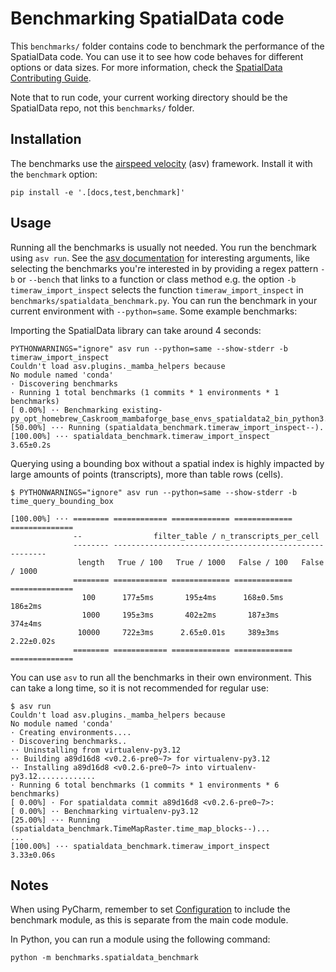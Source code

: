 # Benchmarking SpatialData code

This `benchmarks/` folder contains code to benchmark the performance of the SpatialData code. You can use it to see how code behaves for different options or data sizes. For more information, check the [SpatialData Contributing Guide](https://spatialdata.scverse.org/en/stable/contributing.html).

Note that to run code, your current working directory should be the SpatialData repo, not this `benchmarks/` folder.

## Installation

The benchmarks use the [airspeed velocity](https://asv.readthedocs.io/en/stable/) (asv) framework. Install it with the `benchmark` option:

```
pip install -e '.[docs,test,benchmark]'
```

## Usage

Running all the benchmarks is usually not needed. You run the benchmark using `asv run`. See the [asv documentation](https://asv.readthedocs.io/en/stable/commands.html#asv-run) for interesting arguments, like selecting the benchmarks you're interested in by providing a regex pattern `-b` or `--bench` that links to a function or class method e.g. the option `-b timeraw_import_inspect` selects the function `timeraw_import_inspect` in `benchmarks/spatialdata_benchmark.py`. You can run the benchmark in your current environment with `--python=same`. Some example benchmarks:

Importing the SpatialData library can take around 4 seconds:

```
PYTHONWARNINGS="ignore" asv run --python=same --show-stderr -b timeraw_import_inspect
Couldn't load asv.plugins._mamba_helpers because
No module named 'conda'
· Discovering benchmarks
· Running 1 total benchmarks (1 commits * 1 environments * 1 benchmarks)
[ 0.00%] ·· Benchmarking existing-py_opt_homebrew_Caskroom_mambaforge_base_envs_spatialdata2_bin_python3.12
[50.00%] ··· Running (spatialdata_benchmark.timeraw_import_inspect--).
[100.00%] ··· spatialdata_benchmark.timeraw_import_inspect                                                                            3.65±0.2s
```

Querying using a bounding box without a spatial index is highly impacted by large amounts of points (transcripts), more than table rows (cells).

```
$ PYTHONWARNINGS="ignore" asv run --python=same --show-stderr -b time_query_bounding_box

[100.00%] ··· ======== ============ ============= ============= ==============
              --                filter_table / n_transcripts_per_cell
              -------- -------------------------------------------------------
               length   True / 100   True / 1000   False / 100   False / 1000
              ======== ============ ============= ============= ==============
                100      177±5ms       195±4ms      168±0.5ms      186±2ms
                1000     195±3ms       402±2ms       187±3ms       374±4ms
               10000     722±3ms      2.65±0.01s     389±3ms      2.22±0.02s
              ======== ============ ============= ============= ==============
```

You can use `asv` to run all the benchmarks in their own environment. This can take a long time, so it is not recommended for regular use:

```
$ asv run
Couldn't load asv.plugins._mamba_helpers because
No module named 'conda'
· Creating environments....
· Discovering benchmarks..
·· Uninstalling from virtualenv-py3.12
·· Building a89d16d8 <v0.2.6-pre0~7> for virtualenv-py3.12
·· Installing a89d16d8 <v0.2.6-pre0~7> into virtualenv-py3.12.............
· Running 6 total benchmarks (1 commits * 1 environments * 6 benchmarks)
[ 0.00%] · For spatialdata commit a89d16d8 <v0.2.6-pre0~7>:
[ 0.00%] ·· Benchmarking virtualenv-py3.12
[25.00%] ··· Running (spatialdata_benchmark.TimeMapRaster.time_map_blocks--)...
...
[100.00%] ··· spatialdata_benchmark.timeraw_import_inspect                                                                                                                                    3.33±0.06s
```

## Notes

When using PyCharm, remember to set [Configuration](https://www.jetbrains.com/help/pycharm/run-debug-configuration.html) to include the benchmark module, as this is separate from the main code module.

In Python, you can run a module using the following command:

```
python -m benchmarks.spatialdata_benchmark
```
